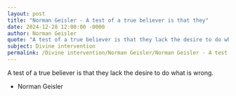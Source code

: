 ```yaml
---
layout: post
title: "Norman Geisler - A test of a true believer is that they"
date: 2024-12-28 12:00:00 -0000
author: Norman Geisler
quote: "A test of a true believer is that they lack the desire to do what is wrong."
subject: Divine intervention
permalink: /Divine intervention/Norman Geisler/Norman Geisler - A test of a true believer is that they
---
```


A test of a true believer is that they lack the desire to do what is wrong.

- Norman Geisler
